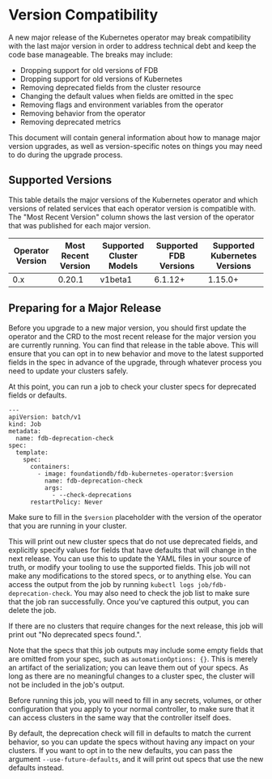 # Version Compatibility

A new major release of the Kubernetes operator may break compatibility with the
last major version in order to address technical debt and keep the code base
manageable. The breaks may include:

* Dropping support for old versions of FDB
* Dropping support for old versions of Kubernetes
* Removing deprecated fields from the cluster resource
* Changing the default values when fields are omitted in the spec
* Removing flags and environment variables from the operator
* Removing behavior from the operator
* Removing deprecated metrics

This document will contain general information about how to manage major version
upgrades, as well as version-specific notes on things you may need to do during
the upgrade process.

## Supported Versions

This table details the major versions of the Kubernetes operator and which
versions of related services that each operator version is compatible with. The
"Most Recent Version" column shows the last version of the operator that was
published for each major version.

| Operator Version  | Most Recent Version | Supported Cluster Models  | Supported FDB Versions  | Supported Kubernetes Versions |
| ----------------- | ------------------- | ------------------------- | ----------------------- | ----------------------------- |
| 0.x               | 0.20.1              | v1beta1                   | 6.1.12+                 | 1.15.0+                       |

## Preparing for a Major Release

Before you upgrade to a new major version, you should first update the operator
and the CRD to the most recent release for the major version you are currently
running. You can find that release in the table above. This will ensure that you
can opt in to new behavior and move to the latest supported fields in the spec
in advance of the upgrade, through whatever process you need to update your
clusters safely.

At this point, you can run a job to check your cluster specs for deprecated
fields or defaults. 

	--- 
	apiVersion: batch/v1
	kind: Job
	metadata:
	  name: fdb-deprecation-check
	spec:
	  template:
	    spec:
	      containers:
	        - image: foundationdb/fdb-kubernetes-operator:$version
	          name: fdb-deprecation-check
	          args:
	            - --check-deprecations
	      restartPolicy: Never

Make sure to fill in the `$version` placeholder with the version of the operator
that you are running in your cluster.

This will print out new cluster specs that do not use deprecated fields, and
explicitly specify values for fields that have defaults that will change in the
next release. You can use this to update the YAML files in your source of truth,
or modify your tooling to use the supported fields. This job will not make any
modifications to the stored specs, or to anything else. You can access the
output from the job by running `kubectl logs job/fdb-deprecation-check`. You
may also need to check the job list to make sure that the job ran successfully.
Once you've captured this output, you can delete the job.

If there are no clusters that require changes for the next release, this job
will print out "No deprecated specs found.".

Note that the specs that this job outputs may include some empty fields that
are omitted from your spec, such as `automationOptions: {}`. This is merely an
artifact of the serialization; you can leave them out of your specs. As long as
there are no meaningful changes to a cluster spec, the cluster will not be
included in the job's output.

Before running this job, you will need to fill in any secrets, volumes, or other
configuration that you apply to your normal controller, to make sure that it
can access clusters in the same way that the controller itself does.

By default, the deprecation check will fill in defaults to match the current
behavior, so you can update the specs without having any impact on your
clusters. If you want to opt in to the new defaults, you can pass the argument
`--use-future-defaults`, and it will print out specs that use the new defaults
instead.